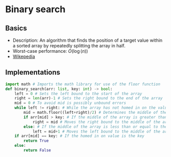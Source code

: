 # Binary search
## Basics
- Description: An algorithm that finds the position of a target value within a sorted array by repeatedly splitting the array in half.
- Worst-case performance: $O(\log(n))$
- [Wikepedia](https://en.wikipedia.org/wiki/Binary_search_algorithm)

## Implementations
```python
import math # Imports the math library for use of the floor function
def binary_search(arr: list, key: int) -> bool:
    left = 0 # Sets the left bound to the start of the array
    right = len(arr)-1 # Sets the right bound to the end of the array
    mid = 0 # To avoid mid is possibly unbound errors
    while left != right: # While the array has not homed in on the value
        mid = math.floor((left+right)/2) # Determines the middle of the array
        if arr[mid] > key: # If the middle of the array is greater than the key value
            right = mid # Moves the right bound to the middle of the array
        else: # If the middle of the array is less than or equal to the key value
            left = mid+1 # Moves the left bound to the middle of the array plus 1
    if arr[mid] == key: # If the homed in on value is the key
        return True
    else:
        return False
```
